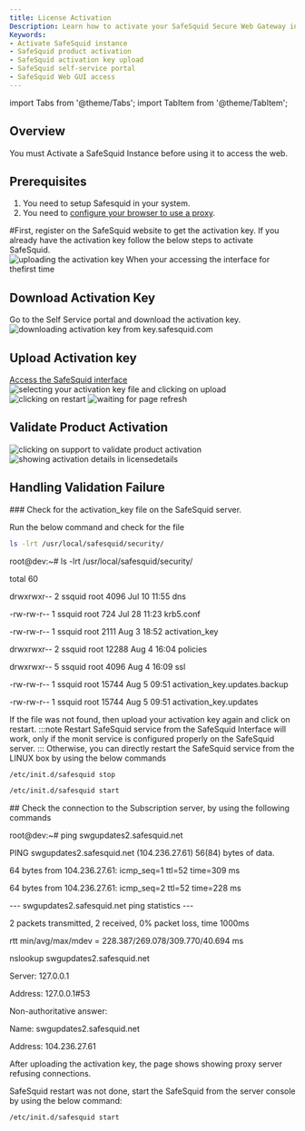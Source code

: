```yaml
---
title: License Activation
Description: Learn how to activate your SafeSquid Secure Web Gateway instance using an activation key via the web GUI. 
Keywords:
- Activate SafeSquid instance  
- SafeSquid product activation  
- SafeSquid activation key upload  
- SafeSquid self-service portal  
- SafeSquid Web GUI access  
---
```


import Tabs from '@theme/Tabs';
import TabItem from '@theme/TabItem';

## Overview
You must Activate a SafeSquid Instance before using it to access the web.

## Prerequisites
1. You need to setup Safesquid in your system.
2. You need to [configure your browser to use a proxy](/docs/17-Operational%20Modes/TCP%20Proxy.md).

#First, register on the SafeSquid website to get the activation key. If you already have the activation key follow the below steps to activate SafeSquid.
![uploading the activation key When your accessing the interface for thefirst time](/img/How_To/Activate_a_SafeSquid_Instance/image1.webp)

## Download Activation Key
Go to the Self Service portal and download the activation key.
![downloading activation key from key.safesquid.com](/img/Application_Eco-System/Manage_Key/image1.webp)
## Upload Activation key
[Access the SafeSquid interface](/docs/08-SafeSquid%20Interface/Accessing%20the%20SafeSquid%20Interface.md)
![selecting your activation key file and clicking on upload](/img/How_To/Activate_a_SafeSquid_Instance/image2.webp)
![clicking on restart](/img/How_To/Activate_a_SafeSquid_Instance/image3.webp)
![waiting for page refresh](/img/How_To/Activate_a_SafeSquid_Instance/image4.webp)

## Validate Product Activation
![clicking on support to validate product activation](/img/How_To/Activate_a_SafeSquid_Instance/image5.webp)
![showing activation details in licensedetails](/img/How_To/Activate_a_SafeSquid_Instance/image6.webp)

## Handling Validation Failure

<Tabs>
<TabItem value="Case 1" label="Case 1" default>
### Check for the activation_key file on the SafeSquid server.

Run the below command and check for the file

```bash
ls -lrt /usr/local/safesquid/security/
```
root@dev:~# ls -lrt /usr/local/safesquid/security/

total 60

drwxrwxr-- 2 ssquid root 4096 Jul 10 11:55 dns

-rw-rw-r-- 1 ssquid root 724 Jul 28 11:23 krb5.conf

-rw-rw-r-- 1 ssquid root 2111 Aug 3 18:52 activation_key

drwxrwxr-- 2 ssquid root 12288 Aug 4 16:04 policies

drwxrwxr-- 5 ssquid root 4096 Aug 4 16:09 ssl

-rw-rw-r-- 1 ssquid root 15744 Aug 5 09:51 activation_key.updates.backup

-rw-rw-r-- 1 ssquid root 15744 Aug 5 09:51 activation_key.updates

If the file was not found, then upload your activation key again and click on restart.
:::note
Restart SafeSquid service from the SafeSquid Interface will work, only if the monit service is configured properly on the SafeSquid server.
:::
Otherwise, you can directly restart the SafeSquid service from the LINUX box by using the below commands

```bash
/etc/init.d/safesquid stop
```
```bash
/etc/init.d/safesquid start
```
</TabItem>
<TabItem value="Case 2" label="Case 2" default>
## Check the connection to the Subscription server, by using the following commands

root@dev:~# ping swgupdates2.safesquid.net

PING swgupdates2.safesquid.net (104.236.27.61) 56(84) bytes of data.

64 bytes from 104.236.27.61: icmp_seq=1 ttl=52 time=309 ms

64 bytes from 104.236.27.61: icmp_seq=2 ttl=52 time=228 ms

--- swgupdates2.safesquid.net ping statistics ---

2 packets transmitted, 2 received, 0% packet loss, time 1000ms

rtt min/avg/max/mdev = 228.387/269.078/309.770/40.694 ms

nslookup swgupdates2.safesquid.net

Server: 127.0.0.1

Address: 127.0.0.1#53

Non-authoritative answer:

Name: swgupdates2.safesquid.net

Address: 104.236.27.61

After uploading the activation key, the page shows showing proxy server refusing connections.

SafeSquid restart was not done, start the SafeSquid from the server console by using the below command:

```bash
/etc/init.d/safesquid start
```
</TabItem>
</Tabs>